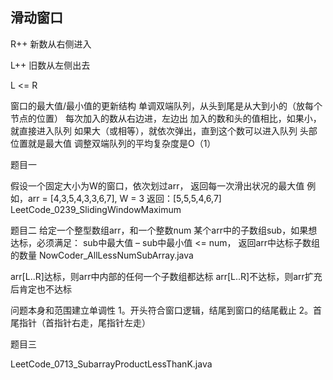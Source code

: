 ## 滑动窗口

R++
新数从右侧进入

L++
旧数从左侧出去

L <= R 

窗口的最大值/最小值的更新结构
单调双端队列，从头到尾是从大到小的（放每个节点的位置）
每次加入的数从右边进，左边出
加入的数和头的值相比，如果小，就直接进入队列
如果大（或相等），就依次弹出，直到这个数可以进入队列
头部位置就是最大值
调整双端队列的平均复杂度是O（1）


题目一

假设一个固定大小为W的窗口，依次划过arr，
返回每一次滑出状况的最大值
例如，arr = [4,3,5,4,3,3,6,7], W = 3
返回：[5,5,5,4,6,7]
LeetCode_0239_SlidingWindowMaximum

题目二
给定一个整型数组arr，和一个整数num
某个arr中的子数组sub，如果想达标，必须满足：
sub中最大值 – sub中最小值 <= num，
返回arr中达标子数组的数量
NowCoder_AllLessNumSubArray.java

arr[L..R]达标，则arr中内部的任何一个子数组都达标
arr[L..R]不达标，则arr扩充后肯定也不达标

问题本身和范围建立单调性
1。开头符合窗口逻辑，结尾到窗口的结尾截止
2。首尾指针（首指针右走，尾指针左走）

题目三

LeetCode_0713_SubarrayProductLessThanK.java